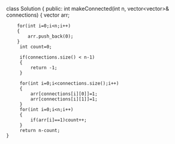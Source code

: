 class Solution {
public:
    int makeConnected(int n, vector<vector<int>>& connections) {
        vector<int> arr;

        for(int i=0;i<n;i++)
        {
            arr.push_back(0);
        }
         int count=0;

         if(connections.size() < n-1)
         {
             return -1;
         }

         for(int i=0;i<connections.size();i++)
         {
             arr[connections[i][0]]=1;
             arr[connections[i][1]]=1;
         }
         for(int i=0;i<n;i++)
         {
             if(arr[i]==1)count++;
         }
         return n-count;
    }
